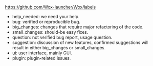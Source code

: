 https://github.com/Wox-launcher/Wox/labels

- help_needed: we need your help.
- bug: verified or reproducible bug.
- big_changes: changes that require major refactoring of the code.
- small_changes: should-be easy fixes.
- question: not verified bug report, usage question.
- suggestion: discussion of new features, confirmed suggestions will result in either big_changes or small_changes.
- ui: user interface, mainly GUI.
- plugin: plugin-related issues.
